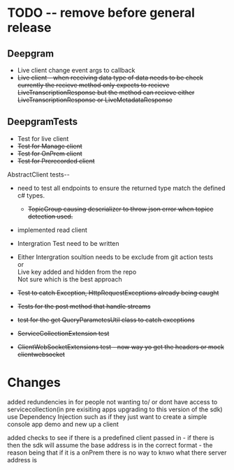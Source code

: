 # TODO -- remove before general release

## Deepgram
- Live client change event args to callback
- <del>Live client - when receiving data type of data needs to be check currently the
    recieve method only expects to recieve LiveTranscriptionResponse but the method 
    can recieve either LiveTranscriptionResponse or LiveMetadataResponse

    

## DeepgramTests
- Test for live client
- <del>Test for Manage client
- <del>Test for OnPrem client
- <del>Test for Prerecorded client

AbstractClient tests--
- need to test all endpoints to ensure the returned type match the defined c# types. 
   - <del> TopicGroup causing deserializer to throw json error when topice detection used.
   
- implemented read client

- Intergration Test need to be written
- Either Intergration soultion needs to be exclude from git action tests   
  or   
  Live key added and hidden from the repo  
  Not sure which is the best approach

- <del>Test to catch Exception, HttpRequestExceptions already being caught
- <del>Tests for the post method that handle streams
- <del>test for the get QueryParametesUtil class to catch exceptions
- <del>ServiceCollectionExtension test
- <del>ClientWebSocketExtensions test - now way yo get the headers or mock clientwebsocket


# Changes
added redundencies in for people not wanting to/ or dont have access to servicecollection(in pre exisiting apps upgrading to this version of the sdk) use Dependency Injection such as if they just want to create a simple
console app demo and new up a client 

added checks to see if there is a predefined client passed in - if there is then the sdk will assume the base address
is in the correct format - the reason being that if it is a onPrem there is no way to knwo what there server address is